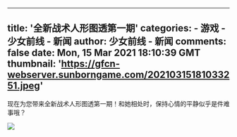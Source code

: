 
---
title: '全新战术人形图透第一期'
categories: 
    - 游戏
    - 少女前线 - 新闻
author: 少女前线 - 新闻
comments: false
date: Mon, 15 Mar 2021 18:10:39 GMT
thumbnail: 'https://gfcn-webserver.sunborngame.com/20210315181033251.jpeg'
---

<div>   
<p>现在为您带来全新战术人形图透第一期！和她相处时，保持心情的平静似乎是件难事哦？</p><p><img src="https://gfcn-webserver.sunborngame.com/20210315181033251.jpeg" style="max-width: 100%;" referrerpolicy="no-referrer"> </p>  
</div>
            